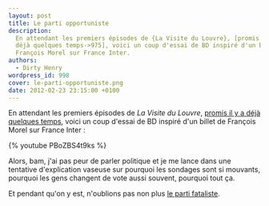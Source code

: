 ```yaml
---
layout: post
title: Le parti opportuniste
description:
  En attendant les premiers épisodes de {La Visite du Louvre}, [promis il y a
  déjà quelques temps->975], voici un coup d'essai de BD inspiré d'un billet de
  François Morel sur France Inter.
authors:
  - Dirty Henry
wordpress_id: 998
cover: le-parti-opportuniste.png
date: 2012-02-23 23:15:00 +0100
---
```


En attendant les premiers épisodes de _La Visite du Louvre_,
[promis il y a déjà quelques temps](975), voici un coup d'essai de BD inspiré
d'un billet de François Morel sur France Inter :

{% youtube PBoZBS4t9ks %}

Alors, bam, j'ai pas peur de parler politique et je me lance dans une tentative
d'explication vaseuse sur pourquoi les sondages sont si mouvants, pourquoi les
gens changent de vote aussi souvent, pourquoi tout ça.

<img509>
<img510>
<img512>

Et pendant qu'on y est, n'oublions pas non plus [le parti fataliste](390).
